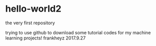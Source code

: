 # hello-world2
the very first repository

trying to use github to download some tutorial codes for my machine learning projects!
frankheyz 2017.9.27
